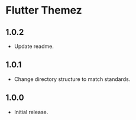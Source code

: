 # Flutter Themez

## 1.0.2

* Update readme.

## 1.0.1

* Change directory structure to match standards.

## 1.0.0

* Initial release.
